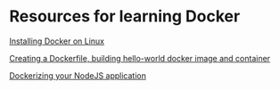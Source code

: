 # Resources for learning Docker


[Installing Docker on Linux](https://www.youtube.com/watch?v=wPmvN7KcOlI "Installing Docker")

[Creating a Dockerfile, building hello-world docker image and container](https://www.youtube.com/watch?v=hnxI-K10auY "Creating your first Dockerfile and docker image")

[Dockerizing your NodeJS application](https://www.youtube.com/watch?v=o4FGNWcbzVk&t "Using Docker with NodeJS app")




